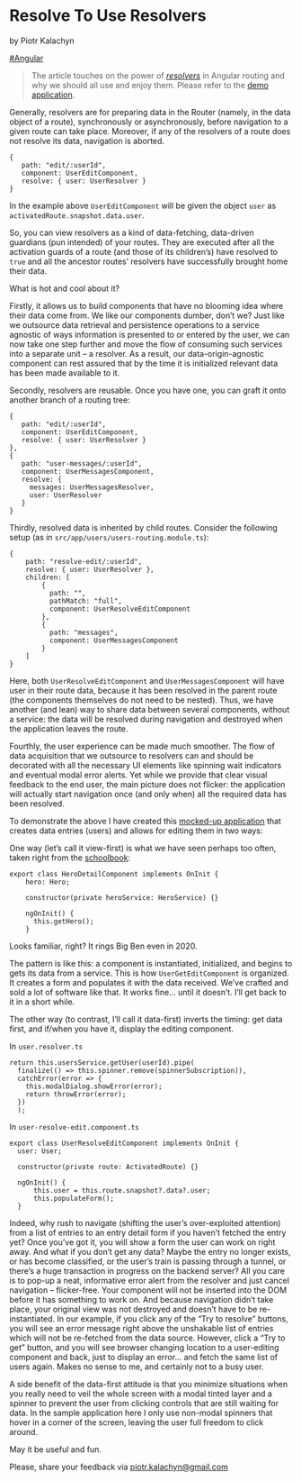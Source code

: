 # Resolve To Use Resolvers

by Piotr Kalachyn

[#Angular](https://angular.io/)

> The article touches on the power of [*resolvers*](https://angular.io/api/router/Resolve) in Angular routing and why we should all use and enjoy them.
Please refer to the [demo application](https://stackblitz.com/edit/ng-timely-data-pk-indexed-db).


Generally, resolvers are for preparing data in the Router (namely, in the data object of a route), synchronously or	asynchronously, before navigation to a given route can take place. Moreover, if any of the resolvers of a route does not resolve its data, navigation is aborted.

```
{
   path: "edit/:userId",
   component: UserEditComponent,
   resolve: { user: UserResolver }
}
```

In the example above `UserEditComponent` will be given the object `user` as `activatedRoute.snapshot.data.user`.

So, you can view resolvers as a kind of data-fetching, data-driven guardians (pun intended) of your routes. They are executed after all the activation guards of a route (and those of its children’s) have resolved to `true` and all the ancestor routes’ resolvers have successfully brought home their data.

What is hot and cool about it?

Firstly, it allows us to build components that have no blooming idea where their data come from. We like our components dumber, don’t we? Just like we outsource data retrieval and persistence operations to a service agnostic of ways information is presented to or entered by the user, we can now take one step further and move the flow of consuming such services into a separate unit – a resolver. As a result, our data-origin-agnostic component can rest assured that by the time it is initialized relevant data has been made available to it.

Secondly, resolvers are reusable. Once you have one, you can graft it onto another branch of a routing tree:

```
{
   path: "edit/:userId",
   component: UserEditComponent,
   resolve: { user: UserResolver }
},
{
   path: "user-messages/:userId",
   component: UserMessagesComponent,
   resolve: {
     messages: UserMessagesResolver,
     user: UserResolver
   }
}
```

Thirdly, resolved data is inherited by child routes. Consider the following setup (as in `src/app/users/users-routing.module.ts`):

```
{
    path: "resolve-edit/:userId",
    resolve: { user: UserResolver },
    children: [
        {
          path: "",
          pathMatch: "full",
          component: UserResolveEditComponent
        },
        {
          path: "messages",
          component: UserMessagesComponent
        }
    ]
}
```

Here, both `UserResolveEditComponent` and `UserMessagesComponent` will have user in their route data, because it has been resolved in the parent route (the components themselves do not need to be nested). Thus, we have another (and lean) way to share data between several components, without a service: the data will be resolved during navigation and destroyed when the application leaves the route.

Fourthly, the user experience can be made much smoother. The flow of data acquisition that we outsource to resolvers can and should be decorated with all the necessary UI elements like spinning wait indicators and eventual modal error alerts. Yet while we provide that clear visual feedback to the end user, the main picture does not flicker: the application will actually start navigation once (and only when) all the required data has been resolved.

To demonstrate the above I have created this [mocked-up application](https://stackblitz.com/edit/ng-timely-data-pk-indexed-db) that creates data entries (users) and allows for editing them in two ways:

One way (let’s call it view-first) is what we have seen perhaps too often, taken right from the [schoolbook](
https://angular.io/tutorial/toh-pt6):

```
export class HeroDetailComponent implements OnInit {
    hero: Hero;

    constructor(private heroService: HeroService) {}

    ngOnInit() {
      this.getHero();
    }
```

Looks familiar, right? It rings Big Ben even in 2020.

The pattern is like this: a component is instantiated, initialized, and begins to gets its data from a service. This is how `UserGetEditComponent` is organized. It creates a form and populates it with the data received. We’ve crafted and sold a lot of software like that. It works fine... until it doesn’t. I’ll get back to it in a short while.

The other way (to contrast, I’ll call it data-first) inverts the timing: get data first, and if/when you have it, display the editing component.

In `user.resolver.ts`

```
return this.usersService.getUser(userId).pipe(
  finalize(() => this.spinner.remove(spinnerSubscription)),
  catchError(error => {
    this.modalDialog.showError(error);
    return throwError(error);
  })
  );
```
In `user-resolve-edit.component.ts`

```
export class UserResolveEditComponent implements OnInit {
  user: User;

  constructor(private route: ActivatedRoute) {}

  ngOnInit() {
      this.user = this.route.snapshot?.data?.user;
      this.populateForm();
  }
```

Indeed, why rush to navigate (shifting the user’s over-exploited attention) from a list of entries to an entry detail form if you haven’t fetched the entry yet? Once you’ve got it, you will show a form the user can work on right away. And what if you don’t get any data? Maybe the entry no longer exists, or has become classified, or the user’s train is passing through a tunnel, or there’s a huge transaction in progress on the backend server? All you care is to pop-up a neat, informative error alert from the resolver and just cancel navigation – flicker-free. Your component will not be inserted into the DOM before it has something to work on. And because navigation didn’t take place, your original view was not destroyed and doesn’t have to be re-instantiated. In our example, if you click any of the “Try to resolve” buttons, you will see an error message right above the unshakable list of entries which will not be re-fetched from the data source. However, click a “Try to get” button, and you will see browser changing location to a user-editing component and back, just to display an error… and fetch the same list of users again. Makes no sense to me, and certainly not to a busy user.

A side benefit of the data-first attitude is that you minimize situations when you really need to veil the whole screen with a modal tinted layer and a spinner to prevent the user from clicking controls that are still waiting for data. In the sample application here I only use non-modal spinners that hover in a corner of the screen, leaving the user full freedom to click around.

May it be useful and fun.

Please, share your feedback via [piotr.kalachyn@gmail.com](piotr.kalachyn@gmail.com)